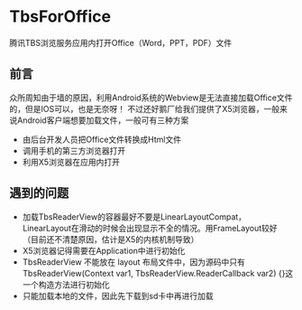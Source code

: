 # TbsForOffice
腾讯TBS浏览服务应用内打开Office（Word，PPT，PDF）文件

## 前言

众所周知由于墙的原因，利用Android系统的Webview是无法直接加载Office文件的，但是IOS可以，也是无奈呀！ 
不过还好鹅厂给我们提供了X5浏览器，一般来说Android客户端想要加载文件，一般可有三种方案
    
* 由后台开发人员把Office文件转换成Html文件
* 调用手机的第三方浏览器打开
* 利用X5浏览器在应用内打开



## 遇到的问题
   * 加载TbsReaderView的容器最好不要是LinearLayoutCompat，LinearLayout在滑动的时候会出现显示不全的情况。用FrameLayout较好
     （目前还不清楚原因，估计是X5的内核机制导致）
   * X5浏览器记得需要在Application中进行初始化
   * TbsReaderView 不能放在 layout 布局文件中，因为源码中只有TbsReaderView(Context var1, TbsReaderView.ReaderCallback var2) {}这一个构造方法进行初始化
   * 只能加载本地的文件，因此先下载到sd卡中再进行加载
    
    
